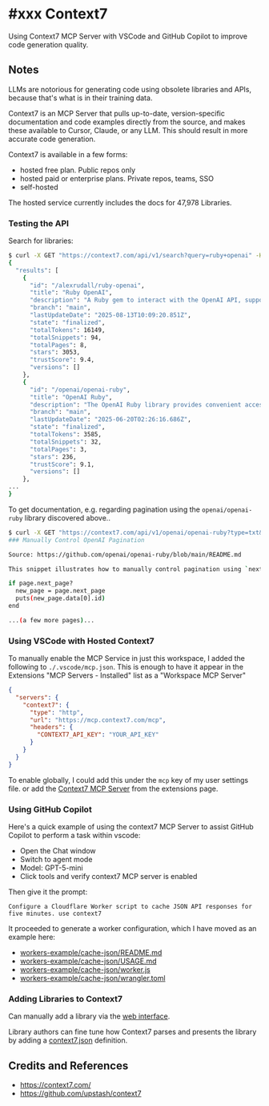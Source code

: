# #xxx Context7

Using Context7 MCP Server with VSCode and GitHub Copilot to improve code generation quality.

## Notes

LLMs are notorious for generating code using obsolete libraries and APIs, because that's what is in their training data.

Context7 is an MCP Server that pulls up-to-date, version-specific documentation and code examples directly from the source,
and makes these available to Cursor, Claude, or any LLM. This should result in more accurate code generation.

Context7 is available in a few forms:

* hosted free plan. Public repos only
* hosted paid or enterprise plans. Private repos, teams, SSO
* self-hosted

The hosted service currently includes the docs for 47,978 Libraries.

### Testing the API

Search for libraries:

```sh
$ curl -X GET "https://context7.com/api/v1/search?query=ruby+openai" -H "Authorization: Bearer ${CONTEXT7_API_KEY}" | jq
{
  "results": [
    {
      "id": "/alexrudall/ruby-openai",
      "title": "Ruby OpenAI",
      "description": "A Ruby gem to interact with the OpenAI API, supporting features like chat streaming, audio transcription, image generation, and more.",
      "branch": "main",
      "lastUpdateDate": "2025-08-13T10:09:20.851Z",
      "state": "finalized",
      "totalTokens": 16149,
      "totalSnippets": 94,
      "totalPages": 8,
      "stars": 3053,
      "trustScore": 9.4,
      "versions": []
    },
    {
      "id": "/openai/openai-ruby",
      "title": "OpenAI Ruby",
      "description": "The OpenAI Ruby library provides convenient access to the OpenAI REST API from any Ruby 3.2.0+ application, supporting features like streaming, pagination, file uploads, and webhook verification.",
      "branch": "main",
      "lastUpdateDate": "2025-06-20T02:26:16.686Z",
      "state": "finalized",
      "totalTokens": 3585,
      "totalSnippets": 32,
      "totalPages": 3,
      "stars": 236,
      "trustScore": 9.1,
      "versions": []
    },
...
}
```

To get documentation, e.g. regarding pagination using the `openai/openai-ruby` library discovered above..

```sh
$ curl -X GET "https://context7.com/api/v1/openai/openai-ruby?type=txt&topic=pagination&tokens=1000" -H "Authorization: Bearer ${CONTEXT7_API_KEY}"
### Manually Control OpenAI Pagination

Source: https://github.com/openai/openai-ruby/blob/main/README.md

This snippet illustrates how to manually control pagination using `next_page?` and `next_page` methods. It allows for more granular control over fetching successive pages of list responses.

if page.next_page?
  new_page = page.next_page
  puts(new_page.data[0].id)
end

...(a few more pages)...
```

### Using VSCode with Hosted Context7

To manually enable the MCP Service in just this workspace,
I added the following to `./.vscode/mcp.json`.
This is enough to have it appear in the Extensions "MCP Servers - Installed" list as a "Workspace MCP Server"

```json
{
  "servers": {
    "context7": {
      "type": "http",
      "url": "https://mcp.context7.com/mcp",
      "headers": {
        "CONTEXT7_API_KEY": "YOUR_API_KEY"
      }
    }
  }
}
```

To enable globally, I could add this under the `mcp` key of my user settings file.
or add the [Context7 MCP Server](https://marketplace.visualstudio.com/items?itemName=Upstash.context7-mcp) from the extensions page.

### Using GitHub Copilot

Here's a quick example of using the context7 MCP Server to assist GitHub Copilot to perform a task within vscode:

* Open the Chat window
* Switch to agent mode
* Model: GPT-5-mini
* Click tools and verify context7 MCP server is enabled

Then give it the prompt:

```text
Configure a Cloudflare Worker script to cache JSON API responses for five minutes. use context7
```

It proceeded to generate a worker configuration, which I have moved as an example here:

* [workers-example/cache-json/README.md](https://github.com/tardate/LittleCodingKata/tree/main/tools/ai/context7/workers-example/cache-json/README.md)
* [workers-example/cache-json/USAGE.md](https://github.com/tardate/LittleCodingKata/tree/main/tools/ai/context7/workers-example/cache-json/USAGE.md)
* [workers-example/cache-json/worker.js](https://github.com/tardate/LittleCodingKata/tree/main/tools/ai/context7/workers-example/cache-json/worker.js)
* [workers-example/cache-json/wrangler.toml](https://github.com/tardate/LittleCodingKata/tree/main/tools/ai/context7/workers-example/cache-json/wrangler.toml)

### Adding Libraries to Context7

Can manually add a library via the [web interface](https://context7.com/add-library?tab=github).

Library authors can fine tune how Context7 parses and presents the library
by adding a [context7.json](https://github.com/upstash/context7/blob/master/docs/adding-projects.md#advanced-configuration-with-context7json) definition.

## Credits and References

* <https://context7.com/>
* <https://github.com/upstash/context7>
